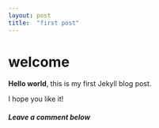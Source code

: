 ```yaml
---
layout: post
title:  "first post"
---
```


# welcome

**Hello world**, this is my first Jekyll blog post.

I hope you like it!



##### Leave a comment below
